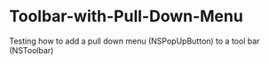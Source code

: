 # Toolbar-with-Pull-Down-Menu
Testing how to add a pull down menu (NSPopUpButton) to a tool bar (NSToolbar)

